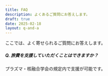 ```yaml
---
title: FAQ
description: よくあるご質問にお答えします。
draft: true
date: 2025-02-18
layout: q-and-a
---
```


ここでは、よく寄せられるご質問にお答えします。

##### Q. 旅費を支援していただくことはできますか？

プラズマ・核融合学会の規定内で支援が可能です。
